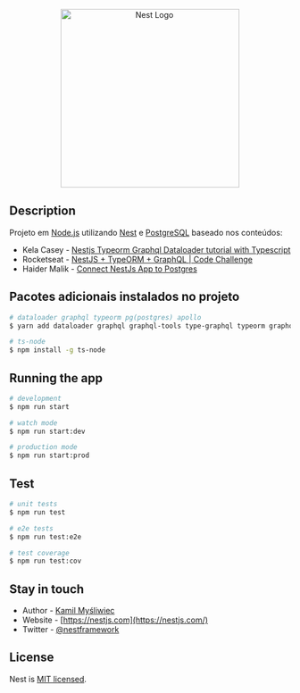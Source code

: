 <p align="center">
  <a href="http://nestjs.com/" target="blank"><img src="https://nestjs.com/img/logo_text.svg" width="320" alt="Nest Logo" /></a>
</p>

[travis-image]: https://api.travis-ci.org/nestjs/nest.svg?branch=master
[travis-url]: https://travis-ci.org/nestjs/nest
[linux-image]: https://img.shields.io/travis/nestjs/nest/master.svg?label=linux
[linux-url]: https://travis-ci.org/nestjs/nest
  
## Description

Projeto em [Node.js](https://nodejs.org/) utilizando [Nest](https://nestjs.com/) e [PostgreSQL](https://www.postgresql.org/) baseado nos conteúdos:

- Kela Casey - [Nestjs Typeorm Graphql Dataloader tutorial with Typescript](https://codersera.com/blog/nestjs-typeorm-graphql-dataloader-tutorial-with-typescript/)
- Rocketseat - [NestJS + TypeORM + GraphQL | Code Challenge](youtube.com/watch?v=nDN4JRbFEns)
- Haider Malik - [Connect NestJs App to Postgres](https://www.youtube.com/watch?v=4tysufdGXjQ&ab_channel=HaiderMalik)

 ## Pacotes adicionais instalados no projeto

```bash
# dataloader graphql typeorm pg(postgres) apollo
$ yarn add dataloader graphql graphql-tools type-graphql typeorm graphql apollo-server-express voyager @types/graphql @nestjs/graphql pg @nestjs/typeorm

# ts-node
$ npm install -g ts-node
```

## Running the app

```bash
# development
$ npm run start

# watch mode
$ npm run start:dev

# production mode
$ npm run start:prod
```

## Test

```bash
# unit tests
$ npm run test

# e2e tests
$ npm run test:e2e

# test coverage
$ npm run test:cov
```

## Stay in touch

- Author - [Kamil Myśliwiec](https://kamilmysliwiec.com)
- Website - [https://nestjs.com](https://nestjs.com/)
- Twitter - [@nestframework](https://twitter.com/nestframework)

## License

  Nest is [MIT licensed](LICENSE).

